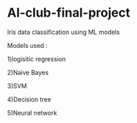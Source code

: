 # AI-club-final-project
Iris data classification using ML models

Models used : 

1)logisitic regression 

2)Naive Bayes

3)SVM

4)Decision tree

5)Neural network

